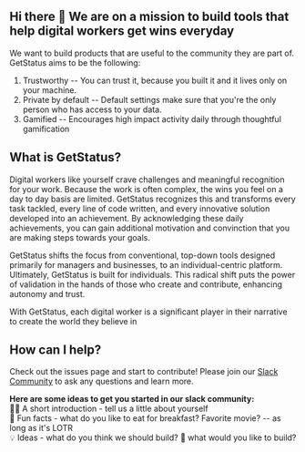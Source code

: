 ## Hi there 👋 We are on a mission to build tools that help digital workers get wins everyday

We want to build products that are useful to the community they are part of. GetStatus aims to be the following:
1. Trustworthy -- You can trust it, because you built it and it lives only on your machine.
2. Private by default -- Default settings make sure that you're the only person who has access to your data.
3. Gamified -- Encourages high impact activity daily through thoughtful gamification 

## What is GetStatus?
Digital workers like yourself crave challenges and meaningful recognition for your work. Because the work is often complex, the wins you feel on a day to day basis are limited. GetStatus recognizes this and transforms every task tackled, every line of code written, and every innovative solution developed into an achievement. By acknowledging these daily achievements, you can gain additional motivation and convinction that you are making steps towards your goals.

GetStatus shifts the focus from conventional, top-down tools designed primarily for managers and businesses, to an individual-centric platform. Ultimately, GetStatus is built for individuals. This radical shift puts the power of validation in the hands of those who create and contribute, enhancing autonomy and trust.

With GetStatus, each digital worker is a significant player in their narrative to create the world they believe in 

## How can I help?
Check out the issues page and start to contribute! Please join our [Slack Community](https://join.slack.com/t/getstatusslack/shared_invite/zt-2kl80xsa9-F9ZL_0hSTQtVBx439Rg8fA) to ask any questions and learn more.


**Here are some ideas to get you started in our slack community:**  
🙋‍♀️ A short introduction - tell us a little about yourself  
🍿 Fun facts - what do you like to eat for breakfast? Favorite movie? -- as long as it's LOTR  
💡 Ideas - what do you think we should build? 🔨 what would you like to build? 

<!--
🌈 Contribution guidelines - how can the community get involved?  
👩‍💻 Useful resources - where can the community find your docs? Is there anything else the community should know?  
🧙 Remember, you can do mighty things with the power of [Markdown](https://docs.github.com/github/writing-on-github/getting-started-with-writing-and-formatting-on-github/basic-writing-and-formatting-syntax)
-->
